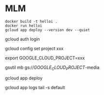 # MLM

```shell
docker build -t helloi .
docker run helloi
gcloud app deploy --version dev --quiet
```



gcloud auth login

gcloud config set project xxx

export GOOGLE_CLOUD_PROJECT=xxx

gsutil mb gs://$GOOGLE_CLOUD_PROJECT$-media

gcloud app deploy

gcloud app logs tail -s default
